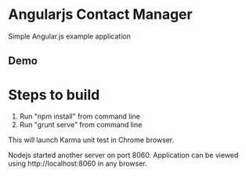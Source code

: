 Angularjs Contact Manager
=========================

Simple Angular.js example application
## Demo


Steps to build
===============
1. Run "npm install" from command line
2. Run "grunt serve" from command line

This will launch Karma unit test in Chrome browser.

Nodejs started another server on port 8060. Application can be viewed using http://localhost:8060 in any browser.